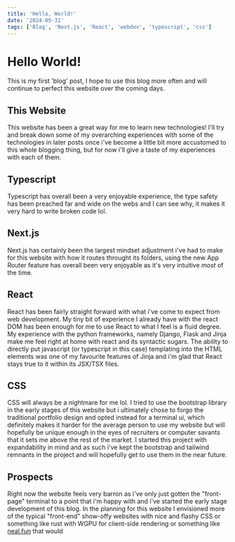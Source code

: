 ```yaml
---
title: 'Hello, World!'
date: '2024-05-31'
tags: ['Blog', 'Next.js', 'React', 'webdev', 'typescript', 'css']
---
```

# Hello World!
This is my first 'blog' post, I hope to use this blog more often and will continue to perfect this website over the coming days.

## This Website
This website has been a great way for me to learn new technologies! I'll try and break down some of my overarching experiences with some of the technologies in later posts once i've become a little bit more accustomed to this whole blogging thing, but for now i'll give a taste of my experiences with each of them.

## Typescript
Typescript has overall been a very enjoyable experience, the type safety has been preached far and wide on the webs and I can see why, it makes it very hard to write broken code lol.

## Next.js
Next.js has certainly been the largest mindset adjustment i've had to make for this website with how it routes throught its folders, using the new App Router feature has overall been very enjoyable as it's very intuitive *most* of the time.

## React
React has been fairly straight forward with what i've come to expect from web development. My tiny bit of experience I already have with the react DOM has been enough for me to use React to what I feel is a fluid degree. My experience with the python frameworks, namely Django, Flask and Jinja make me feel right at home with react and its syntactic sugars. The ability to directly put javascript (or typescript in this case) templating into the HTML elements was one of my favourite features of Jinja and i'm glad that React stays true to it within its JSX/TSX files.

## CSS
CSS will always be a nightmare for me lol. I tried to use the bootstrap library in the early stages of this website but i ultimately chose to forgo the traditional portfolio design and opted instead for a terminal ui, which definitely makes it harder for the average person to use my website but will hopefully be unique enough in the eyes of recruiters or computer savants that it sets me above the rest of the market. I started this project with expandability in mind and as such i've kept the bootstrap and tailwind remnants in the project and will hopefully get to use them in the near future.

## Prospects
Right now the website feels very barron as i've only just gotten the "front-page" terminal to a point that i'm happy with and i've started the early stage development of this blog. In the planning for this website I envisioned more of the typical "front-end" show-offy websites with nice and flashy CSS or something like rust with WGPU for client-side rendering or something like [neal.fun](https://neal.fun) that would 